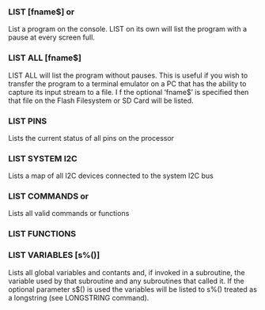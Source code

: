 

### LIST [fname$] or

List a program on the console. LIST on its own will list the program with a pause at every screen full.

### LIST ALL [fname$]

LIST ALL will list the program without pauses. This is useful if you wish to transfer the program to a terminal emulator on a PC that has the ability to capture its input stream to a file. I f the optional ‘fname$’ is specified then that file on the Flash Filesystem or SD Card will be listed.

### LIST PINS

Lists the current status of all pins on the processor

### LIST SYSTEM I2C

Lists a map of all I2C devices connected to the system I2C bus

### LIST COMMANDS or

Lists all valid commands or functions

### LIST FUNCTIONS



### LIST VARIABLES [s%()]

Lists all global variables and contants and, if invoked in a subroutine, the variable used by that subroutine and any subroutines that called it. If the optional parameter s$() is used the variables will be listed to s%() treated as a longstring (see LONGSTRING command).